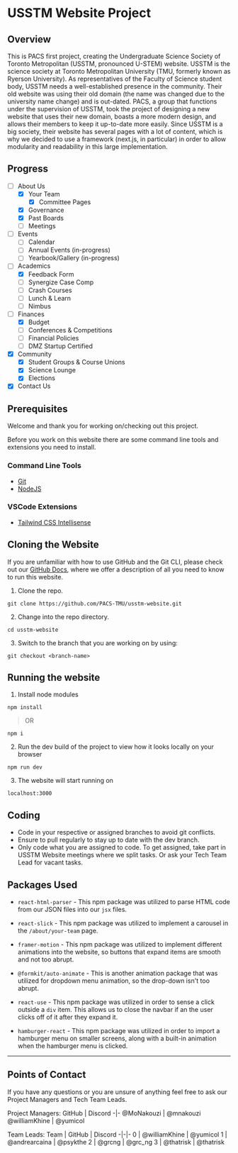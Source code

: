 # USSTM Website Project

## Overview
This is PACS first project, creating the Undergraduate Science Society of Toronto Metropolitan (USSTM, pronounced U-STEM) website. USSTM is the science society at Toronto Metropolitan University (TMU, formerly known as Ryerson University). As representatives of the Faculty of Science student body, USSTM needs a well-established presence in the community. Their old website was using their old domain (the name was changed due to the university name change) and is out-dated. PACS, a group that functions under the supervision of USSTM, took the project of designing a new website that uses their new domain, boasts a more modern design, and allows their members to keep it up-to-date more easily. Since USSTM is a big society, their website has several pages with a lot of content, which is why we decided to use a framework (next.js, in particular) in order to allow modularity and readability in this large implementation.

## Progress
- [ ] About Us
  - [X] Your Team
    - [X] Committee Pages
  - [X] Governance
  - [X] Past Boards
  - [ ] Meetings
- [ ] Events
  - [ ] Calendar
  - [ ] Annual Events (in-progress)
  - [ ] Yearbook/Gallery (in-progress)
- [ ] Academics
  - [X] Feedback Form
  - [ ] Synergize Case Comp
  - [ ] Crash Courses
  - [ ] Lunch & Learn
  - [ ] Nimbus
- [ ] Finances
  - [X] Budget
  - [ ] Conferences & Competitions
  - [ ] Financial Policies
  - [ ] DMZ Startup Certified
- [X] Community
  - [X] Student Groups & Course Unions
  - [X] Science Lounge
  - [X] Elections
- [X] Contact Us

## Prerequisites
Welcome and thank you for working on/checking out this project.

Before you work on this website there are some command line tools and extensions you need to install.

### Command Line Tools
- [Git](https://git-scm.com/book/en/v2/Getting-Started-Installing-Git)
- [NodeJS](https://nodejs.org/en/download)

### VSCode Extensions
- [Tailwind CSS Intellisense](https://marketplace.visualstudio.com/items?itemName=bradlc.vscode-tailwindcss)

## Cloning the Website
If you are unfamiliar with how to use GitHub and the Git CLI, please check out our [GitHub Docs](https://github.com/PACS-TMU/documentation/blob/main/github-docs.md), where we offer a description of all you need to know to run this website.

1. Clone the repo.
```
git clone https://github.com/PACS-TMU/usstm-website.git
```
2. Change into the repo directory.
```
cd usstm-website
```
3. Switch to the branch that you are working on by using:
```
git checkout <branch-name>
```

## Running the website
1. Install node modules
```
npm install
```
>OR
```
npm i
```
2. Run the dev build of the project to view how it looks locally on your browser
```
npm run dev
```
3. The website will start running on
```
localhost:3000
```

## Coding
- Code in your respective or assigned branches to avoid git conflicts.
- Ensure to pull regularly to stay up to date with the dev branch.
- Only code what you are assigned to code. To get assigned, take part in USSTM Website meetings where we split tasks. Or ask your Tech Team Lead for vacant tasks.

## Packages Used
- `react-html-parser` - This npm package was utilized to parse HTML code from our JSON files into our `jsx` files.

- `react-slick` - This npm package was utilized to implement a carousel in the `/about/your-team` page.
- `framer-motion` - This npm package was utilized to implement different animations into the website, so buttons that expand items are smooth and not too abrupt.
- `@formkit/auto-animate` - This is another animation package that was utilized for dropdown menu animation, so the drop-down isn't too abrupt.
- `react-use` - This npm package was utilized in order to sense a click outside a `div` item. This allows us to close the navbar if an the user clicks off of it after they expand it.
- `hamburger-react` - This npm package was utilized in order to import a hamburger menu on smaller screens, along with a built-in animation when the hamburger menu is clicked.


-----------------------------------------------------------

## Points of Contact

If you have any questions or you are unsure of anything feel free to ask our Project Managers and Tech Team Leads.

Project Managers:
GitHub | Discord
-|-
@MoNakouzi | @mnakouzi
@williamKhine | @yumicol

Team Leads:
Team | GitHub | Discord
-|-|-
0 | @williamKhine | @yumicol
1 | @andrearcaina | @psykthe
2 | @grcng | @grc_ng
3 | @thatrisk | @thatrisk 
